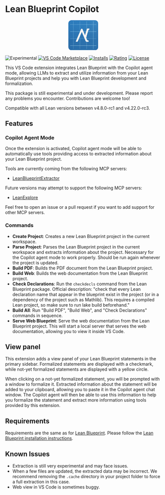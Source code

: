 # Lean Blueprint Copilot

<div align="center">
  <img src="images/icon.png" alt="Lean Blueprint Copilot Icon" width="96"/>
</div>

![Experimental](https://img.shields.io/badge/status-experimental-orange)
[![VS Code Marketplace](https://img.shields.io/visual-studio-marketplace/v/augustepoiroux.leanblueprintcopilot?label=VS%20Code%20Marketplace)](https://marketplace.visualstudio.com/items?itemName=augustepoiroux.leanblueprintcopilot)
[![Installs](https://img.shields.io/visual-studio-marketplace/i/augustepoiroux.leanblueprintcopilot?label=Installs)](https://marketplace.visualstudio.com/items?itemName=augustepoiroux.leanblueprintcopilot)
[![Rating](https://img.shields.io/visual-studio-marketplace/r/augustepoiroux.leanblueprintcopilot?label=Rating)](https://marketplace.visualstudio.com/items?itemName=augustepoiroux.leanblueprintcopilot)
[![License](https://img.shields.io/github/license/augustepoiroux/LeanBlueprintCopilot)](https://github.com/augustepoiroux/LeanBlueprintCopilot/blob/main/LICENSE)

This VS Code extension integrates Lean Blueprint with the Copilot agent mode, allowing LLMs to extract and utilize information from your Lean Blueprint projects and help you with Lean Blueprint development and formalization.

This package is still experimental and under development.
Please report any problems you encounter. Contributions are welcome too!

Compatible with all Lean versions between v4.8.0-rc1 and v4.22.0-rc3.

## Features

### Copilot Agent Mode

Once the extension is activated, Copilot agent mode will be able to automatically use tools providing access to extracted information about your Lean Blueprint project.

Tools are currently coming from the following MCP servers:

- [LeanBlueprintExtractor](https://github.com/augustepoiroux/LeanBlueprintExtractor)

Future versions may attempt to support the following MCP servers:

- [LeanExplore](https://www.leanexplore.com/docs/mcp)

Feel free to open an issue or a pull request if you want to add support for other MCP servers.

### Commands

- **Create Project**: Creates a new Lean Blueprint project in the current workspace.
- **Parse Project**: Parses the Lean Blueprint project in the current workspace and extracts information about the project. Necessary for the Copilot agent mode to work properly. Should be run again whenever the project is updated.
- **Build PDF**: Builds the PDF document from the Lean Blueprint project.
- **Build Web**: Builds the web documentation from the Lean Blueprint project.
- **Check Declarations**: Run the `checkdecls` command from the Lean Blueprint package. Official description: "check that every Lean declaration name that appear in the blueprint exist in the project (or in a dependency of the project such as Mathlib). This requires a compiled Lean project, so make sure to run lake build beforehand."
- **Build All**: Run "Build PDF", "Build Web", and "Check Declarations" commands in sequence.
- **Serve Web Blueprint**: Serve the web documentation from the Lean Blueprint project. This will start a local server that serves the web documentation, allowing you to view it inside VS Code.

## View panel

This extension adds a view panel of your Lean Blueprint statements in the primary sidebar. Formalized statements are displayed with a checkmark, while not-yet formalized statements are displayed with a yellow circle.

When clicking on a not-yet formalized statement, you will be prompted with a window to formalize it. Extracted information about the statement will be added to your clipboard, allowing you to paste it in the Copilot agent chat window. The Copilot agent will then be able to use this information to help you formalize the statement and extract more information using tools provided by this extension.

## Requirements

Requirements are the same as for [Lean Blueprint](https://github.com/PatrickMassot/leanblueprint). Please follow the [Lean Blueprint installation instructions](https://github.com/PatrickMassot/leanblueprint/tree/master?tab=readme-ov-file#installation).

## Known Issues

- Extraction is still very experimental and may face issues.
- When a few files are updated, the extracted data may be incorrect. We recommend removing the `.cache` directory in your project folder to force a full extraction in this case.
- Web view in VS Code is sometimes buggy.
